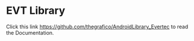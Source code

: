 # EVT Library

Click this link https://github.com/thegrafico/AndroidLibrary_Evertec to read the Documentation. 
